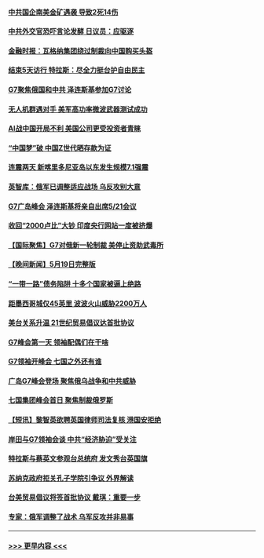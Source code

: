 #### [中共国企南美金矿遇袭 导致2死14伤](../pages/prog202/a103716921.md?t=05210343) 
#### [中共外交官恐吓言论发酵 日议员：应驱逐](../pages/prog202/a103716864.md?t=05210343) 
#### [金融时报：瓦格纳集团绕过制裁向中国购买头盔](../pages/prog202/a103716857.md?t=05210343) 
#### [结束5天访行 特拉斯：尽全力挺台护自由民主](../pages/prog202/a103716859.md?t=05210343) 
#### [G7聚焦俄国和中共 泽连斯基参加G7讨论](../pages/prog202/a103716862.md?t=05210343) 
#### [无人机群遇对手 美军高功率微波武器测试成功](../pages/prog202/a103716800.md?t=05210343) 
#### [AI战中国开局不利 美国公司更受投资者青睐](../pages/prog202/a103716803.md?t=05210343) 
#### [“中国梦”破 中国Z世代晒存款为证](../pages/prog202/a103716807.md?t=05210343) 
#### [连震两天 新喀里多尼亚岛以东发生规模7.1强震](../pages/prog202/a103716774.md?t=05210343) 
#### [英智库：俄军已调整适应战场 乌反攻别大意](../pages/prog202/a103716771.md?t=05210343) 
#### [G7广岛峰会 泽连斯基将亲自出席5/21会议](../pages/prog202/a103716723.md?t=05210343) 
#### [收回“2000卢比”大钞 印度央行网站一度被挤爆](../pages/prog202/a103716684.md?t=05210343) 
#### [【国际聚焦】G7对俄新一轮制裁 美停止资助武毒所](../pages/prog202/a103716626.md?t=05210343) 
#### [【晚间新闻】5月19日完整版](../pages/prog202/a103716631.md?t=05210343) 
#### [“一带一路”债务陷阱 十多个国家被逼上绝路](../pages/prog202/a103716632.md?t=05210343) 
#### [距墨西哥城仅45英里 波波火山威胁2200万人](../pages/prog202/a103716531.md?t=05210343) 
#### [美台关系升温 21世纪贸易倡议达首批协议](../pages/prog202/a103716539.md?t=05210343) 
#### [G7峰会第一天 领袖配偶们在干啥](../pages/prog202/a103716540.md?t=05210343) 
#### [G7领袖开峰会 七国之外还有谁](../pages/prog202/a103716541.md?t=05210343) 
#### [广岛G7峰会登场 聚焦俄乌战争和中共威胁](../pages/prog202/a103716542.md?t=05210343) 
#### [七国集团峰会首日 聚焦制裁俄罗斯](../pages/prog202/a103716365.md?t=05210343) 
#### [【短讯】黎智英欲聘英国律师司法复核 港国安拒绝](../pages/prog202/a103716366.md?t=05210343) 
#### [岸田与G7领袖会谈 中共“经济胁迫”受关注](../pages/prog202/a103716364.md?t=05210343) 
#### [特拉斯与蔡英文参观台总统府 发文秀台英国旗](../pages/prog202/a103716367.md?t=05210343) 
#### [苏纳克政府拒关孔子学院引争议 外界解读](../pages/prog202/a103716369.md?t=05210343) 
#### [台美贸易倡议将签首批协议 戴琪：重要一步](../pages/prog202/a103716362.md?t=05210343) 
#### [专家：俄军调整了战术 乌军反攻并非易事](../pages/prog202/a103716175.md?t=05210343) 

----
#### [ >>> 更早内容 <<< ](../indexes/prog202-earlier.md)
